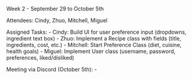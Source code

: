 Week 2 - September 29 to October 5th 

Attendees: Cindy, Zhuo, Mitchell, Miguel 

Assigned Tasks:
    - Cindy: Build UI for user preference input (dropdowns, ingredient text box)
    - Zhuo: Implement a Recipe class with fields (title, ingredients, cost, etc.)
    - Mitchell: Start Preference Class (diet, cuisine, health goals) 
    - Miguel: Implement User class (username, password, preferences, liked/disliked)

Meeting via Discord (October 5th):
    -
